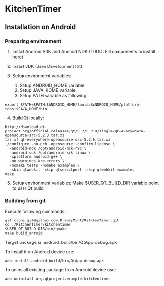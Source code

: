 KitchenTimer
============

Installation on Android
-----------------------

### Preparing environment

1. Install Android SDK and Android NDK
   (TODO: Fill components to install here)

2. Install JDK (Java Development Kit)

3. Setup environment variables:
   1) Setup ANDROID_HOME variable
   2) Setup JAVA_HOME variable
   3) Setup PATH variable as following:
```
export $PATH=$PATH:$ANDROID_HOME/tools:$ANDROID_HOME/platform-toos:$JAVA_HOME/bin
```

4. Build Qt locally:
```
http://download.qt-project.org/official_releases/qt/5.2/5.2.0/single/qt-everywhere-opensource-src-5.2.0.tar.xz
tar xf qt-everywhere-opensource-src-5.2.0.tar.xz
./configure -no-pch -opensource -confirm-license \
  -android-ndk /opt/android-ndk-r9c \
  -android-sdk /opt/android-sdk-linux \
  -xplatform android-g++ \
  -no-warnings-are-errors \
  -nomake tests -nomake examples \
  -skip qtwebkit -skip qtserialport -skip qtwebkit-examples
make
```

5. Setup environment variables:
   Make $USER_QT_BUILD_DIR variable point to user Qt build

### Building from git

Execute following commands:
```
git clone git@github.com:BrandyMint/KitchenTimer.git
cd ./KitchenTimer/kitchentimer
$USER_QT_BUILD_DIR/bin/qmake
make build_anroid
```

Target package is: android_build/bin/QtApp-debug.apk

To install it on Android device use:
```
adb install android_build/bin/QtApp-debug.apk
```

To uninstall existing package from Android device use:
```
adb uninstall org.qtproject.example.kitchentimer
```

